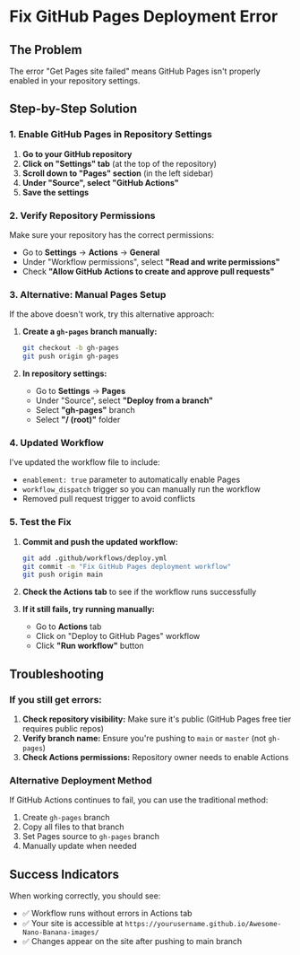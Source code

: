 # Fix GitHub Pages Deployment Error

## The Problem
The error "Get Pages site failed" means GitHub Pages isn't properly enabled in your repository settings.

## Step-by-Step Solution

### 1. Enable GitHub Pages in Repository Settings

1. **Go to your GitHub repository**
2. **Click on "Settings" tab** (at the top of the repository)
3. **Scroll down to "Pages" section** (in the left sidebar)
4. **Under "Source", select "GitHub Actions"**
5. **Save the settings**

### 2. Verify Repository Permissions

Make sure your repository has the correct permissions:
- Go to **Settings** → **Actions** → **General**
- Under "Workflow permissions", select **"Read and write permissions"**
- Check **"Allow GitHub Actions to create and approve pull requests"**

### 3. Alternative: Manual Pages Setup

If the above doesn't work, try this alternative approach:

1. **Create a `gh-pages` branch manually:**
   ```bash
   git checkout -b gh-pages
   git push origin gh-pages
   ```

2. **In repository settings:**
   - Go to **Settings** → **Pages**
   - Under "Source", select **"Deploy from a branch"**
   - Select **"gh-pages"** branch
   - Select **"/ (root)"** folder

### 4. Updated Workflow

I've updated the workflow file to include:
- `enablement: true` parameter to automatically enable Pages
- `workflow_dispatch` trigger so you can manually run the workflow
- Removed pull request trigger to avoid conflicts

### 5. Test the Fix

1. **Commit and push the updated workflow:**
   ```bash
   git add .github/workflows/deploy.yml
   git commit -m "Fix GitHub Pages deployment workflow"
   git push origin main
   ```

2. **Check the Actions tab** to see if the workflow runs successfully

3. **If it still fails, try running manually:**
   - Go to **Actions** tab
   - Click on "Deploy to GitHub Pages" workflow
   - Click **"Run workflow"** button

## Troubleshooting

### If you still get errors:

1. **Check repository visibility:** Make sure it's public (GitHub Pages free tier requires public repos)
2. **Verify branch name:** Ensure you're pushing to `main` or `master` (not `gh-pages`)
3. **Check Actions permissions:** Repository owner needs to enable Actions

### Alternative Deployment Method

If GitHub Actions continues to fail, you can use the traditional method:

1. Create `gh-pages` branch
2. Copy all files to that branch
3. Set Pages source to `gh-pages` branch
4. Manually update when needed

## Success Indicators

When working correctly, you should see:
- ✅ Workflow runs without errors in Actions tab
- ✅ Your site is accessible at `https://yourusername.github.io/Awesome-Nano-Banana-images/`
- ✅ Changes appear on the site after pushing to main branch
